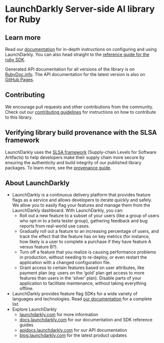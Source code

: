 LaunchDarkly Server-side AI library for Ruby
==============================================

Learn more
-----------

Read our [documentation](http://docs.launchdarkly.com) for in-depth instructions on configuring and using LaunchDarkly. You can also head straight to the [reference guide for the ruby SDK](http://docs.launchdarkly.com/docs/ruby-sdk-reference).

Generated API documentation for all versions of the library is on [RubyDoc.info](https://www.rubydoc.info/gems/launchdarkly-server-sdk-ai). The API documentation for the latest version is also on [GitHub Pages](https://launchdarkly.github.io/ruby-server-sdk-ai).

Contributing
------------

We encourage pull requests and other contributions from the community. Check out our [contributing guidelines](CONTRIBUTING.md) for instructions on how to contribute to this library.

Verifying library build provenance with the SLSA framework
------------

LaunchDarkly uses the [SLSA framework](https://slsa.dev/spec/v1.0/about) (Supply-chain Levels for Software Artifacts) to help developers make their supply chain more secure by ensuring the authenticity and build integrity of our published library packages. To learn more, see the [provenance guide](PROVENANCE.md).

About LaunchDarkly
-----------

* LaunchDarkly is a continuous delivery platform that provides feature flags as a service and allows developers to iterate quickly and safely. We allow you to easily flag your features and manage them from the LaunchDarkly dashboard.  With LaunchDarkly, you can:
    * Roll out a new feature to a subset of your users (like a group of users who opt-in to a beta tester group), gathering feedback and bug reports from real-world use cases.
    * Gradually roll out a feature to an increasing percentage of users, and track the effect that the feature has on key metrics (for instance, how likely is a user to complete a purchase if they have feature A versus feature B?).
    * Turn off a feature that you realize is causing performance problems in production, without needing to re-deploy, or even restart the application with a changed configuration file.
    * Grant access to certain features based on user attributes, like payment plan (eg: users on the ‘gold’ plan get access to more features than users in the ‘silver’ plan). Disable parts of your application to facilitate maintenance, without taking everything offline.
* LaunchDarkly provides feature flag SDKs for a wide variety of languages and technologies. Read [our documentation](https://docs.launchdarkly.com/sdk) for a complete list.
* Explore LaunchDarkly
    * [launchdarkly.com](https://www.launchdarkly.com/ "LaunchDarkly Main Website") for more information
    * [docs.launchdarkly.com](https://docs.launchdarkly.com/  "LaunchDarkly Documentation") for our documentation and SDK reference guides
    * [apidocs.launchdarkly.com](https://apidocs.launchdarkly.com/  "LaunchDarkly API Documentation") for our API documentation
    * [blog.launchdarkly.com](https://blog.launchdarkly.com/  "LaunchDarkly Blog Documentation") for the latest product updates
